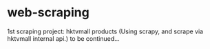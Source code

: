 # web-scraping
1st scraping project: hktvmall products (Using scrapy, and scrape via hktvmall internal api.)
to be continued...
